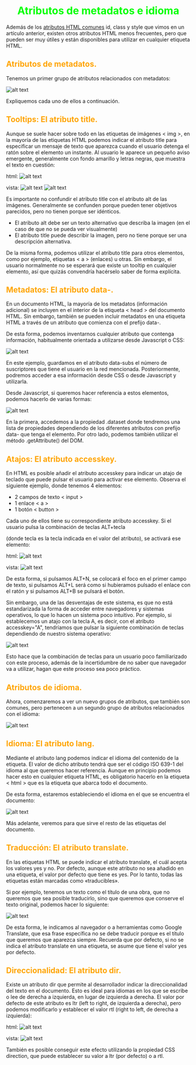 # <span style="color:lime"><center>Atributos de metadatos e idioma</center></span>

Además de los [atributos HTML comunes](https://lenguajehtml.com/html/introduccion/atributos-comunes-html/) id, class y style que vimos en un artículo anterior, existen otros atributos HTML menos frecuentes, pero que pueden ser muy útiles y están disponibles para utilizar en cualquier etiqueta HTML.

## <span style="color:orange">Atributos de metadatos.</span>
Tenemos un primer grupo de atributos relacionados con metadatos:

![alt text](./imagenes-atributos-de-metadatos-e-idioma/image.png)

Expliquemos cada uno de ellos a continuación.

## <span style="color:orange">Tooltips: El atributo title.</span>
Aunque se suele hacer sobre todo en las etiquetas de imágenes < img >, en la mayoría de las etiquetas HTML podemos indicar el atributo title para especificar un mensaje de texto que aparezca cuando el usuario detenga el ratón sobre el elemento un instante. Al usuario le aparece un pequeño aviso emergente, generalmente con fondo amarillo y letras negras, que muestra el texto en cuestión:

html:
![alt text](./imagenes-atributos-de-metadatos-e-idioma/image-1.png)

vista:
![alt text](./imagenes-atributos-de-metadatos-e-idioma/image-2.png)
![alt text](./imagenes-atributos-de-metadatos-e-idioma/image-3.png)

Es importante no confundir el atributo title con el atributo alt de las imágenes. Generalmente se confunden porque pueden tener objetivos parecidos, pero no tienen porque ser idénticos.

   - El atributo alt debe ser un texto alternativo que describa la imagen (en el caso de que no se pueda ver visualmente)
   - El atributo title puede describir la imagen, pero no tiene porque ser una descripción alternativa.

De la misma forma, podemos utilizar el atributo title para otros elementos, como por ejemplo, etiquetas < a > (enlaces) u otras. Sin embargo, el usuario normalmente no se esperará que existe un tooltip en cualquier elemento, así que quizás convendría hacérselo saber de forma explícita.

## <span style="color:orange">Metadatos: El atributo data-.</span>
En un documento HTML, la mayoría de los metadatos (información adicional) se incluyen en el interior de la etiqueta < head > del documento HTML. Sin embargo, también se pueden incluir metadatos en una etiqueta HTML a través de un atributo que comienza con el prefijo data-.

De esta forma, podemos inventarnos cualquier atributo que contenga información, habitualmente orientada a utilizarse desde Javascript o CSS:

![alt text](./imagenes-atributos-de-metadatos-e-idioma/image-4.png)

En este ejemplo, guardamos en el atributo data-subs el número de suscriptores que tiene el usuario en la red mencionada. Posteriormente, podremos acceder a esa información desde CSS o desde Javascript y utilizarla.

Desde Javascript, si queremos hacer referencia a estos elementos, podemos hacerlo de varias formas:

![alt text](./imagenes-atributos-de-metadatos-e-idioma/image-5.png)

En la primera, accedemos a la propiedad .dataset donde tendremos una lista de propiedades dependiendo de los diferentes atributos con prefijo data- que tenga el elemento. Por otro lado, podemos también utilizar el método .getAttribute() del DOM.

## <span style="color:orange">Atajos: El atributo accesskey.</span>
En HTML es posible añadir el atributo accesskey para indicar un atajo de teclado que puede pulsar el usuario para activar ese elemento. Observa el siguiente ejemplo, donde tenemos 4 elementos:

   - 2 campos de texto < input >
   - 1 enlace < a >
   - 1 botón < button >

Cada uno de ellos tiene su correspondiente atributo accesskey. Si el usuario pulsa la combinación de teclas ALT+tecla

(donde tecla es la tecla indicada en el valor del atributo), se activará ese elemento:

html:
![alt text](./imagenes-atributos-de-metadatos-e-idioma/image-6.png)

vista:
![alt text](./imagenes-atributos-de-metadatos-e-idioma/image-7.png)

De esta forma, si pulsamos ALT+N, se colocará el foco en el primer campo de texto, si pulsamos ALT+L será como si hubieramos pulsado el enlace con el ratón y si pulsamos ALT+B se pulsará el botón.

Sin embargo, una de las desventajas de este sistema, es que no está estandarizada la forma de acceder entre navegadores y sistemas operativos, lo que lo hacen un sistema poco intuitivo. Por ejemplo, si establecemos un atajo con la tecla A, es decir, con el atributo accesskey="A", tendríamos que pulsar la siguiente combinación de teclas dependiendo de nuestro sistema operativo:

![alt text](./imagenes-atributos-de-metadatos-e-idioma/image-8.png)

Esto hace que la combinación de teclas para un usuario poco familiarizado con este proceso, además de la incertidumbre de no saber que navegador va a utilizar, hagan que este proceso sea poco práctico.

## <span style="color:orange">Atributos de idioma.</span>
Ahora, comenzaremos a ver un nuevo grupos de atributos, que también son comunes, pero pertenecen a un segundo grupo de atributos relacionados con el idioma:

![alt text](./imagenes-atributos-de-metadatos-e-idioma/image-9.png)

## <span style="color:orange">Idioma: El atributo lang.</span>
Mediante el atributo lang podemos indicar el idioma del contenido de la etiqueta. El valor de dicho atributo tendrá que ser el código ISO 639-1 del idioma al que queremos hacer referencia. Aunque en principio podemos hacer esto en cualquier etiqueta HTML, es obligatorio hacerlo en la etiqueta < html > que es la etiqueta que abarca todo el documento.

De esta forma, estaremos estableciendo el idioma en el que se encuentra el documento:

![alt text](./imagenes-atributos-de-metadatos-e-idioma/image-10.png)

Más adelante, veremos para que sirve el resto de las etiquetas del documento.

## <span style="color:orange">Traducción: El atributo translate.</span>
En las etiquetas HTML se puede indicar el atributo translate, el cuál acepta los valores yes y no. Por defecto, aunque este atributo no sea añadido en una etiqueta, el valor por defecto que tiene es yes. Por lo tanto, todas las etiquetas están marcadas como «traducibles».

Si por ejemplo, tenemos un texto como el título de una obra, que no queremos que sea posible traducirlo, sino que queremos que conserve el texto original, podemos hacer lo siguiente:

![alt text](./imagenes-atributos-de-metadatos-e-idioma/image-11.png)

De esta forma, le indicamos al navegador o a herramientas como Google Translate, que esa frase específica no se debe traducir porque es el título que queremos que aparezca siempre. Recuerda que por defecto, si no se indica el atributo translate en una etiqueta, se asume que tiene el valor yes por defecto.

## <span style="color:orange">Direccionalidad: El atributo dir.</span>
Existe un atributo dir que permite al desarrollador indicar la direccionalidad del texto en el documento. Esto es ideal para idiomas en los que se escribe o lee de derecha a izquierda, en lugar de izquierda a derecha. El valor por defecto de este atributo es ltr (left to right, de izquierda a derecha), pero podemos modificarlo y establecer el valor rtl (right to left, de derecha a izquierda):

html:
![alt text](./imagenes-atributos-de-metadatos-e-idioma/image-12.png)

vista:
![alt text](./imagenes-atributos-de-metadatos-e-idioma/image-13.png)

También es posible conseguir este efecto utilizando la propiedad CSS direction, que puede establecer su valor a ltr (por defecto) o a rtl.